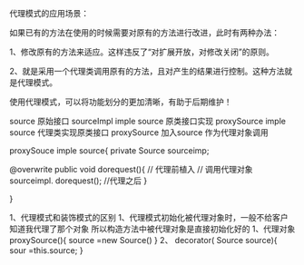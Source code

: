 代理模式的应用场景：

如果已有的方法在使用的时候需要对原有的方法进行改进，此时有两种办法：

1、修改原有的方法来适应。这样违反了“对扩展开放，对修改关闭”的原则。

2、就是采用一个代理类调用原有的方法，且对产生的结果进行控制。这种方法就是代理模式。

使用代理模式，可以将功能划分的更加清晰，有助于后期维护！


source 原始接口
sourceImpl imple source 原类接口实现
proxySource imple source 代理类实现原类接口
proxySource 加入source 作为代理对象调用

proxySouce imple source{
 private Source sourceimp;
 
 @overwrite
 public void dorequest(){
   // 代理前植入
   // 调用代理对象
    sourceimpl. dorequest();
   //代理之后
 }

}


1、代理模式和装饰模式的区别
1、代理模式初始化被代理对象时，一般不给客户知道我代理了那个对象
所以构造方法中被代理对象是直接初始化好的
1、代理对象
proxySource(){
 source =new Source()
}
2、
 decorator( Source source){
  sour =this.source;
 }


